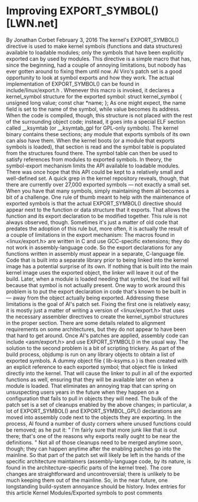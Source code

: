 # Improving EXPORT_SYMBOL() [LWN.net]

By
Jonathan Corbet
February 3, 2016
The kernel's
EXPORT_SYMBOL()
directive is used to make kernel
symbols (functions and data structures) available to loadable modules; only
the symbols that have been explicitly exported can by used by modules.
This directive is a simple macro that has, since the beginning, had a
couple of annoying limitations, but nobody has ever gotten around to fixing
them until now.  Al Viro's
patch set
is a
good opportunity to look at symbol exports and how they work.
The actual implementation of
EXPORT_SYMBOL()
can be found in
include/linux/export.h
.
Whenever this macro is invoked, it declares a
kernel_symbol
structure for the exported symbol:
struct kernel_symbol
    {
	unsigned long value;
	const char *name;
    };
As one might expect, the
name
field is set to the name of the
symbol, while
value
becomes its address.  When the code is
compiled, though, this structure is not placed with the rest of the
surrounding object code; instead, it goes into a special ELF section called
__ksymtab
(or
__ksymtab_gpl
for GPL-only symbols).
The kernel binary contains these sections; any module that exports symbols
of its own can also have them.
When the kernel boots (or a module that exports symbols
is loaded), that section is read and the symbol table is populated from the
structures found there.  The symbol table can then be used to satisfy
references from modules to exported symbols.
In theory, the symbol-export mechanism limits the API available to loadable
modules.  There was once hope that this API could be kept to a relatively
small and well-defined set.  A quick grep in the kernel repository reveals,
though, that there are currently over 27,000 exported symbols — not exactly
a small set.  When you have that many symbols, simply maintaining them all
becomes a bit of a challenge.
One rule of thumb meant to help with the maintenance of exported symbols is
that the actual
EXPORT_SYMBOL()
directive should appear next to
the function or data structure that it exports.  That allows the function
and its export declaration to be modified together.  This rule is not
always observed, though.  Sometimes it's just a matter of old code that
predates the adoption of this rule but, more often, it is actually the
result of a couple of limitations in the export mechanism:
The macros found in
<linux/export.h>
are written in C
     and use GCC-specific 
     extensions; they do not work in assembly-language code.  So the export
     declarations for any functions written in assembly must appear in a
     separate, C-language file.
Code that is built into a separate library prior to being linked into
     the kernel image has a potential surprise of its own.  If nothing that
     is built into the main kernel image uses the exported object, the
     linker will leave it out of the build.  Later, when a module is loaded
     needing that symbol, the load will fail because that symbol is not
     actually present.  One way to work around this problem is to put the
     export declaration in code that's known to be built in — away from the
     object actually being exported.
Addressing these limitations is the goal of Al's patch set.  Fixing the
first one is relatively easy; it is mostly just a matter of writing a
version of
<linux/export.h>
that uses the necessary assembler
directives to create the
kernel_symbol
structures in the proper
section.  There are some details related to alignment requirements on some
architectures, but they do not appear to have been that hard to get
around.  Once Al's patches are applied, assembly code can include
<asm/export.h>
and use
EXPORT_SYMBOL()
in the usual
way.
The solution to the second problem is a bit of scripting trickery.  As part
of the build process,
objdump
is run on any library objects to
obtain a list of exported symbols.  A dummy object file (
lib-ksyms.o
)
is then created with an explicit reference to each exported symbol; that
object file is linked directly into the kernel.  That will cause the linker
to pull in all of the exported functions as well, ensuring that they will
be available later on when a module is loaded.  That eliminates an annoying
trap that can spring on unsuspecting users years in the future when they
happen on a configuration that fails to pull in objects they will need.
The bulk of the patch set is a set of cleanups enabled by the above
changes; in particular, a lot of
EXPORT_SYMBOL()
and
EXPORT_SYMBOL_GPL()
declarations are moved into assembly code next
to the objects they are exporting.  In the process, Al found a number of
dusty corners where unused functions could be removed; as he put it:
"
I'm fairly sure that more junk like that is out there; that's one of
the reasons why exports really ought to be near the definitions.
"
Not all of those cleanups need to be merged anytime soon, though; they can
happen anytime after the enabling patches go into the mainline.  So that
part of the patch set will likely be left in the hands of the specific
architecture maintainers (assembly-language code, by its nature, is found
in the architecture-specific parts of the kernel tree).  The core changes
are straightforward and uncontroversial; there is unlikely to be much
keeping them out of the mainline.  So, in the near future, one longstanding
build-system annoyance should be history.
Index entries for this article
Kernel
Modules/Exported symbols
to post comments